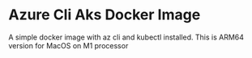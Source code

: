 # Azure Cli Aks Docker Image
A simple docker image with az cli and kubectl installed. This is ARM64 version for MacOS on M1 processor
